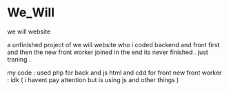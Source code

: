 # We_Will
we will website 

a unfinished project of we will website who i coded backend and front first and then the new front worker joined
in the end its never finished .
just traning . 

my code : used php for back and js html and cdd for front 
new front worker : idk ( i havent pay attention but is using js and other things )
